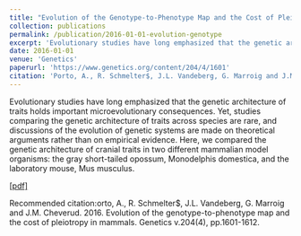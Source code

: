 ```yaml
---
title: "Evolution of the Genotype-to-Phenotype Map and the Cost of Pleiotropy in Mammals"
collection: publications
permalink: /publication/2016-01-01-evolution-genotype
excerpt: 'Evolutionary studies have long emphasized that the genetic architecture of traits holds important microevolutionary consequences. Yet, studies comparing the genetic architecture of traits across species are rare, and discussions of the evolution of genetic systems are made on theoretical arguments rather than on empirical evidence. Here, we compared the genetic architecture of cranial traits in two different mammalian model organisms: the gray short-tailed opossum, Monodelphis domestica, and the laboratory mouse, Mus musculus. '
date: 2016-01-01
venue: 'Genetics'
paperurl: 'https://www.genetics.org/content/204/4/1601'
citation: 'Porto, A., R. Schmelter$, J.L. Vandeberg, G. Marroig and J.M. Cheverud. 2016. Evolution of the genotype-to-phenotype map and the cost of pleiotropy in mammals. Genetics v.204(4), pp.1601-1612.'
---
```

Evolutionary studies have long emphasized that the genetic architecture of traits holds important microevolutionary consequences. Yet, studies comparing the genetic architecture of traits across species are rare, and discussions of the evolution of genetic systems are made on theoretical arguments rather than on empirical evidence. Here, we compared the genetic architecture of cranial traits in two different mammalian model organisms: the gray short-tailed opossum, Monodelphis domestica, and the laboratory mouse, Mus musculus. 

[[pdf]](https://www.genetics.org/content/204/4/1601)

Recommended citation:orto, A., R. Schmelter$, J.L. Vandeberg, G. Marroig and J.M. Cheverud. 2016. Evolution of the genotype-to-phenotype map and the cost of pleiotropy in mammals. Genetics v.204(4), pp.1601-1612.
